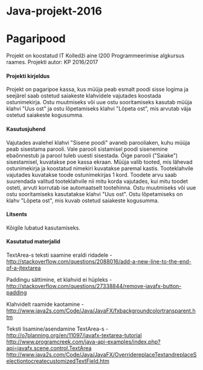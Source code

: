# Java-projekt-2016
# Pagaripood
Projekt on koostatud IT Kolledži aine I200 Programmeerimise algkursus raames. 
Projekti autor: KP 2016/2017

#### Projekti kirjeldus
Projekt on pagaripoe kassa, kus müüja peab esmalt poodi sisse logima ja seejärel saab ostetud saiakeste klahvidele vajutades koostada ostunimekirja. Ostu muutmiseks või uue ostu sooritamiseks kasutab müüja klahvi "Uus ost" ja ostu lõpetamiseks klahvi "Lõpeta ost", mis arvutab väja ostetud saiakeste kogusumma.

#### Kasutusjuhend
Vajutades avalehel klahvi "Sisene poodi" avaneb parooliaken, kuhu müüja peab sisestama parooli. 
Vale parooli sistamisel poodi sisenemine ebaõnnestub ja parool tuleb uuesti sisestada.
Õige parooli ("Saiake") sisestamisel, kuvatakse poe kassa ekraan.
Müüja valib tooted, mis lähevad ostunimekirja ja koostatud nimekiri kuvatakse paremal kastis.
Tooteklahvile vajutades kuvatakse toode ostunimekirjas 1 kord.
Toodete arvu saab suurendada valitud tooteklahvile nii mitu korda vajutades, kui mitu toodet osteti, arvuti korrutab ise automaatselt tootehinna.
Ostu muutmiseks või uue ostu sooritamiseks kasutatakse klahvi "Uus ost".
Ostu lõpetamiseks on klahv "Lõpeta ost", mis kuvab ostetud saiakeste kogusumma.

#### Litsents
Kõigile lubatud kasutamiseks.

#### Kasutatud materjalid
TextArea-s teksti saamine eraldi ridadele - http://stackoverflow.com/questions/2088016/add-a-new-line-to-the-end-of-a-jtextarea

Paddingu sättimine, et klahvid ei hüpleks - http://stackoverflow.com/questions/27338844/remove-javafx-button-padding

Klahvidelt raamide kaotamine - http://www.java2s.com/Code/Java/JavaFX/fxbackgroundcolortransparent.htm

Teksti lisamine/asendamine TextArea-s - http://o7planning.org/en/11097/javafx-textarea-tutorial http://www.programcreek.com/java-api-examples/index.php?api=javafx.scene.control.TextArea http://www.java2s.com/Code/Java/JavaFX/OverridereplaceTextandreplaceSelectiontocreatecustomizedTextField.htm
